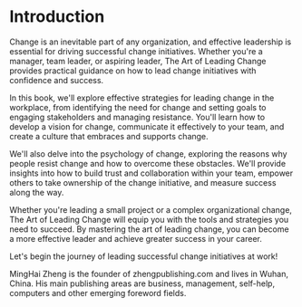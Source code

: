 # Introduction

Change is an inevitable part of any organization, and effective leadership is essential for driving successful change initiatives. Whether you're a manager, team leader, or aspiring leader, The Art of Leading Change provides practical guidance on how to lead change initiatives with confidence and success.

In this book, we'll explore effective strategies for leading change in the workplace, from identifying the need for change and setting goals to engaging stakeholders and managing resistance. You'll learn how to develop a vision for change, communicate it effectively to your team, and create a culture that embraces and supports change.

We'll also delve into the psychology of change, exploring the reasons why people resist change and how to overcome these obstacles. We'll provide insights into how to build trust and collaboration within your team, empower others to take ownership of the change initiative, and measure success along the way.

Whether you're leading a small project or a complex organizational change, The Art of Leading Change will equip you with the tools and strategies you need to succeed. By mastering the art of leading change, you can become a more effective leader and achieve greater success in your career.

Let's begin the journey of leading successful change initiatives at work!


MingHai Zheng is the founder of zhengpublishing.com and lives in Wuhan, China. His main publishing areas are business, management, self-help, computers and other emerging foreword fields.
